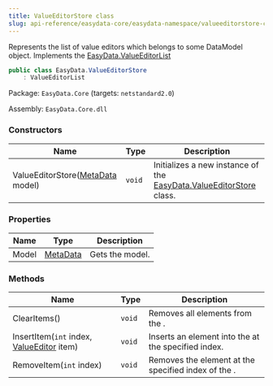 ```yaml
---
title: ValueEditorStore class
slug: api-reference/easydata-core/easydata-namespace/valueeditorstore-class
---
```

Represents the list of value editors which belongs to some DataModel object.  Implements the [EasyData.ValueEditorList](api-reference/easydata-core/easydata-namespace/valueeditorlist-class)
```csharp
public class EasyData.ValueEditorStore
    : ValueEditorList

```
Package: `EasyData.Core` (targets: `netstandard2.0`)

Assembly: `EasyData.Core.dll`

### Constructors

| Name | Type | Description | 
| --- | --- | --- | 
| ValueEditorStore([MetaData](api-reference/easydata-core/easydata-namespace/metadata-class) model) | `void` | Initializes a new instance of the [EasyData.ValueEditorStore](api-reference/easydata-core/easydata-namespace/valueeditorstore-class) class. | 


### Properties

| Name | Type | Description | 
| --- | --- | --- | 
| Model | [MetaData](api-reference/easydata-core/easydata-namespace/metadata-class) | Gets the model. | 


### Methods

| Name | Type | Description | 
| --- | --- | --- | 
| ClearItems() | `void` | Removes all elements from the <see cref="T:System.Collections.ObjectModel.Collection`1"></see>. | 
| InsertItem(`int` index, [ValueEditor](api-reference/easydata-core/easydata-namespace/valueeditor-class) item) | `void` | Inserts an element into the <see cref="T:System.Collections.ObjectModel.Collection`1"></see> at the specified index. | 
| RemoveItem(`int` index) | `void` | Removes the element at the specified index of the <see cref="T:System.Collections.ObjectModel.Collection`1"></see>. |